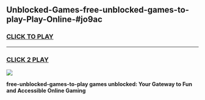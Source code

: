
## Unblocked-Games-free-unblocked-games-to-play-Play-Online-#jo9ac
<h3>
<a href="https://premium.freeplayer.one?title=free-unblocked-games-to-play&ref=24F">CLICK TO PLAY</a></h3>
<hr>

<h3>
<a href="https://premium.freeplayer.one?title=free-unblocked-games-to-play&ref=24F">CLICK 2 PLAY</a>
  
</h3>

<a href="https://premium.freeplayer.one?title=free-unblocked-games-to-play&ref=24F/"><img src="https://clearcache.store/games.png"></a>


**free-unblocked-games-to-play games unblocked: Your Gateway to Fun and Accessible Online Gaming**
